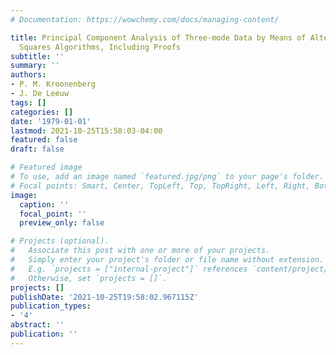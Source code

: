 ```yaml
---
# Documentation: https://wowchemy.com/docs/managing-content/

title: Principal Component Analysis of Three-mode Data by Means of Alternating Least
  Squares Algorithms, Including Proofs
subtitle: ''
summary: ''
authors:
- P. M. Kroonenberg
- J. De Leeuw
tags: []
categories: []
date: '1979-01-01'
lastmod: 2021-10-25T15:58:03-04:00
featured: false
draft: false

# Featured image
# To use, add an image named `featured.jpg/png` to your page's folder.
# Focal points: Smart, Center, TopLeft, Top, TopRight, Left, Right, BottomLeft, Bottom, BottomRight.
image:
  caption: ''
  focal_point: ''
  preview_only: false

# Projects (optional).
#   Associate this post with one or more of your projects.
#   Simply enter your project's folder or file name without extension.
#   E.g. `projects = ["internal-project"]` references `content/project/deep-learning/index.md`.
#   Otherwise, set `projects = []`.
projects: []
publishDate: '2021-10-25T19:58:02.967115Z'
publication_types:
- '4'
abstract: ''
publication: ''
---
```

